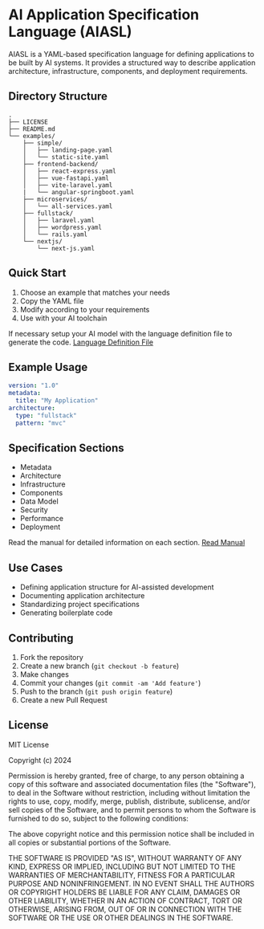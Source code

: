 # AI Application Specification Language (AIASL)

AIASL is a YAML-based specification language for defining applications to be built by AI systems. It provides a structured way to describe application architecture, infrastructure, components, and deployment requirements.

## Directory Structure

```
.
├── LICENSE
├── README.md
└── examples/
    ├── simple/
    │   ├── landing-page.yaml
    │   └── static-site.yaml
    ├── frontend-backend/
    │   ├── react-express.yaml
    │   ├── vue-fastapi.yaml
    │   ├── vite-laravel.yaml
    |   └── angular-springboot.yaml
    ├── microservices/
    │   └── all-services.yaml
    ├── fullstack/
    │   ├── laravel.yaml
    │   ├── wordpress.yaml
    │   └── rails.yaml
    └── nextjs/
        └── next-js.yaml
```

## Quick Start

1. Choose an example that matches your needs
2. Copy the YAML file
3. Modify according to your requirements
4. Use with your AI toolchain

If necessary setup your AI model with the language definition file to generate the code. [Language Definition File](ai-prompt-lang-def.md)

## Example Usage

```yaml
version: "1.0"
metadata:
  title: "My Application"
architecture:
  type: "fullstack"
  pattern: "mvc"
```

## Specification Sections

- Metadata
- Architecture
- Infrastructure
- Components
- Data Model
- Security
- Performance
- Deployment

Read the manual for detailed information on each section. [Read Manual](manual.md)

## Use Cases

- Defining application structure for AI-assisted development
- Documenting application architecture
- Standardizing project specifications
- Generating boilerplate code

## Contributing

1. Fork the repository
2. Create a new branch (`git checkout -b feature`)
3. Make changes
4. Commit your changes (`git commit -am 'Add feature'`)
5. Push to the branch (`git push origin feature`)
6. Create a new Pull Request


## License

MIT License

Copyright (c) 2024

Permission is hereby granted, free of charge, to any person obtaining a copy
of this software and associated documentation files (the "Software"), to deal
in the Software without restriction, including without limitation the rights
to use, copy, modify, merge, publish, distribute, sublicense, and/or sell
copies of the Software, and to permit persons to whom the Software is
furnished to do so, subject to the following conditions:

The above copyright notice and this permission notice shall be included in all
copies or substantial portions of the Software.

THE SOFTWARE IS PROVIDED "AS IS", WITHOUT WARRANTY OF ANY KIND, EXPRESS OR
IMPLIED, INCLUDING BUT NOT LIMITED TO THE WARRANTIES OF MERCHANTABILITY,
FITNESS FOR A PARTICULAR PURPOSE AND NONINFRINGEMENT. IN NO EVENT SHALL THE
AUTHORS OR COPYRIGHT HOLDERS BE LIABLE FOR ANY CLAIM, DAMAGES OR OTHER
LIABILITY, WHETHER IN AN ACTION OF CONTRACT, TORT OR OTHERWISE, ARISING FROM,
OUT OF OR IN CONNECTION WITH THE SOFTWARE OR THE USE OR OTHER DEALINGS IN THE
SOFTWARE.